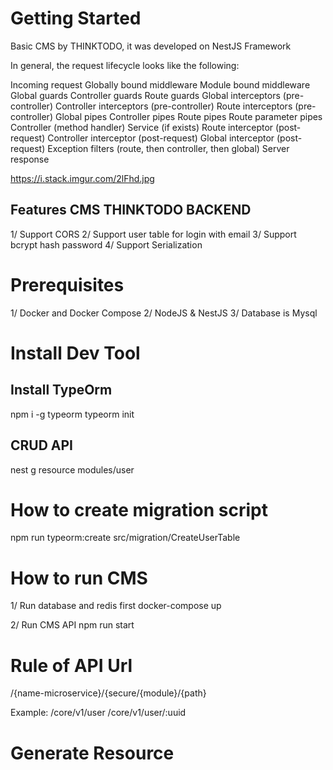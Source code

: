 # Getting Started
Basic CMS by THINKTODO, it was developed on NestJS Framework

In general, the request lifecycle looks like the following:

Incoming request
Globally bound middleware
Module bound middleware
Global guards
Controller guards
Route guards
Global interceptors (pre-controller)
Controller interceptors (pre-controller)
Route interceptors (pre-controller)
Global pipes
Controller pipes
Route pipes
Route parameter pipes
Controller (method handler)
Service (if exists)
Route interceptor (post-request)
Controller interceptor (post-request)
Global interceptor (post-request)
Exception filters (route, then controller, then global)
Server response

https://i.stack.imgur.com/2lFhd.jpg

## Features CMS THINKTODO BACKEND
1/ Support CORS
2/ Support user table for login with email
3/ Support bcrypt hash password
4/ Support Serialization 

# Prerequisites
1/ Docker and Docker Compose
2/ NodeJS & NestJS
3/ Database is Mysql

# Install Dev Tool
## Install TypeOrm
npm i -g typeorm
typeorm init

## CRUD API
nest g resource modules/user

# How to create migration script 
npm run typeorm:create src/migration/CreateUserTable

# How to run CMS
1/ Run database and redis first
docker-compose up

2/ Run CMS API
npm run start

# Rule of API Url
/{name-microservice}/{secure/{module}/{path}

Example:
/core/v1/user
/core/v1/user/:uuid

# Generate Resource

